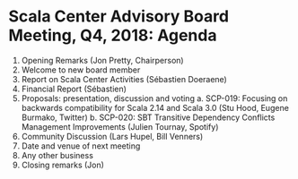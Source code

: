 # Scala Center Advisory Board Meeting, Q4, 2018: Agenda

1. Opening Remarks (Jon Pretty, Chairperson)
2. Welcome to new board member
3. Report on Scala Center Activities (Sébastien Doeraene)
4. Financial Report (Sébastien)
5. Proposals: presentation, discussion and voting
    a. SCP-019: Focusing on backwards compatibility for Scala 2.14 and Scala 3.0 (Stu Hood, Eugene Burmako, Twitter)
    b. SCP-020: SBT Transitive Dependency Conflicts Management Improvements (Julien Tournay, Spotify)
6. Community Discussion (Lars Hupel, Bill Venners)
7. Date and venue of next meeting
8. Any other business
9. Closing remarks (Jon)
